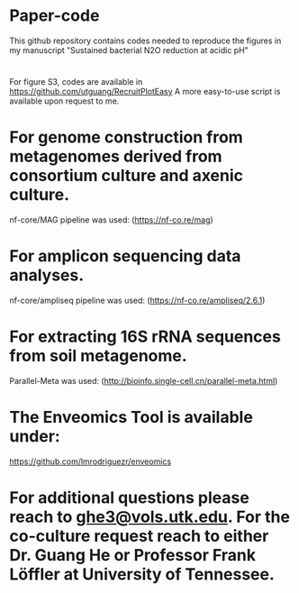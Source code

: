 
# Paper-code
This github repository contains codes needed to reproduce the figures in my manuscript "Sustained bacterial N2O reduction at acidic pH"
#
For figure S3, codes are available in https://github.com/utguang/RecruitPlotEasy
A more easy-to-use script is available upon request to me.
# For genome construction from metagenomes derived from consortium culture and axenic culture.
nf-core/MAG pipeline was used:  (https://nf-co.re/mag) 
# For amplicon sequencing data analyses.
nf-core/ampliseq pipeline was used: (https://nf-co.re/ampliseq/2.6.1)
# For extracting 16S rRNA sequences from soil metagenome.
Parallel-Meta was used: (http://bioinfo.single-cell.cn/parallel-meta.html)
# The Enveomics Tool is available under:

https://github.com/lmrodriguezr/enveomics

# For additional questions please reach to ghe3@vols.utk.edu. For the co-culture request reach to either Dr. Guang He or Professor Frank Löffler at University of Tennessee.
